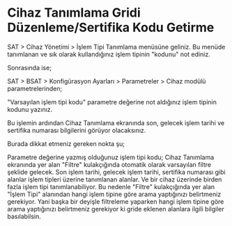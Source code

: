 # Cihaz Tanımlama Gridi Düzenleme/Sertifika Kodu Getirme

SAT > Cihaz Yönetimi > İşlem Tipi Tanımlama menüsüne geliniz. Bu menüde tanımlanan ve sık olarak kullandığınız işlem tipinin "kodunu" not ediniz.

Sonrasında ise;

SAT > BSAT > Konfigürasyon Ayarları > Parametreler > Cihaz modülü parametrelerinden;

"Varsayılan işlem tipi kodu" parametre değerine not aldığınız işlem tipinin kodunu yazınız.

Bu işlemin ardından Cihaz Tanımlama ekranında son, gelecek işlem tarihi ve sertifika numarası bilgilerini görüyor olacaksınız.

Burada dikkat etmeniz gereken nokta şu;

Parametre değerine yazmış olduğunuz işlem tipi kodu; Cihaz Tanımlama ekranında yer alan "Filtre" kulakçığında otomatik olarak varsayılan filtre şeklide gelecek. Son işlem tarihi, gelecek işlem tarihi, sertifika numarası gibi alanlar işlem tipleri üzerine tanımlanan alanlar. Ve bir cihaz üzerinde birden fazla işlem tipi tanımlanabiliyor. Bu nedenle "Filtre" kulakçığında yer alan "İşlem Tipi" alanından hangi işlem tipine göre arama yaptığınızı belirtmeniz gerekiyor. Yani başka bir deyişle filtreleme yaparken hangi işlem tipine göre arama yaptığınızı belirtmeniz gerekiyor ki gride eklenen alanlara ilgili bilgiler basılabilsin.
 

